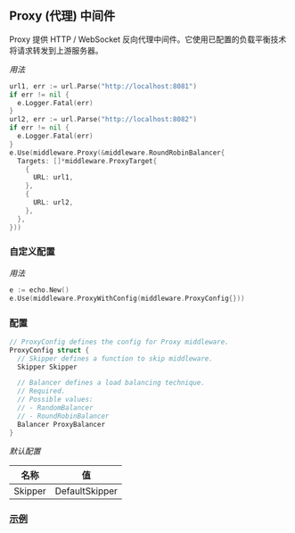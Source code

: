 ## Proxy (代理) 中间件

Proxy 提供 HTTP / WebSocket 反向代理中间件。它使用已配置的负载平衡技术将请求转发到上游服务器。

_用法_

```go
url1, err := url.Parse("http://localhost:8081")
if err != nil {
  e.Logger.Fatal(err)
}
url2, err := url.Parse("http://localhost:8082")
if err != nil {
  e.Logger.Fatal(err)
}
e.Use(middleware.Proxy(&middleware.RoundRobinBalancer{
  Targets: []*middleware.ProxyTarget{
    {
      URL: url1,
    },
    {
      URL: url2,
    },
  },
}))
```

### 自定义配置

_用法_

```go
e := echo.New()
e.Use(middleware.ProxyWithConfig(middleware.ProxyConfig{}))
```

### 配置

```go
// ProxyConfig defines the config for Proxy middleware.
ProxyConfig struct {
  // Skipper defines a function to skip middleware.
  Skipper Skipper

  // Balancer defines a load balancing technique.
  // Required.
  // Possible values:
  // - RandomBalancer
  // - RoundRobinBalancer
  Balancer ProxyBalancer
}
```

_默认配置_

|名称|值|
|---|---|
|Skipper|DefaultSkipper|

### [示例](https://github.com/labstack/echox/blob/master/cookbook/reverse-proxy)